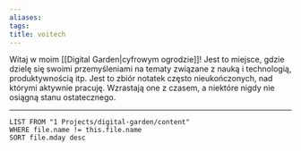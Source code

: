```yaml
---
aliases: 
tags: 
title: voitech
---
```


Witaj w moim [[Digital Garden|cyfrowym ogrodzie]]! Jest to miejsce, gdzie dzielę się swoimi przemyśleniami na tematy związane z nauką i technologią, produktywnością itp.
Jest to zbiór notatek często nieukończonych, nad którymi aktywnie pracuję. Wzrastają one z czasem, a niektóre nigdy nie osiągną stanu ostatecznego.

---

```dataview
LIST FROM "1 Projects/digital-garden/content"
WHERE file.name != this.file.name
SORT file.mday desc
```
